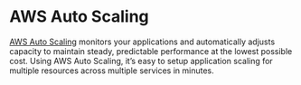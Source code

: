 # AWS Auto Scaling

[AWS Auto Scaling](https://aws.amazon.com/autoscaling/) monitors your applications and automatically adjusts capacity to maintain steady, predictable performance at the lowest possible cost. Using AWS Auto Scaling, it’s easy to setup application scaling for multiple resources across multiple services in minutes.